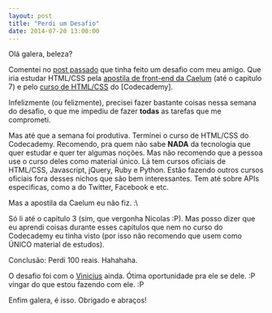 ```yaml
---
layout: post
title: "Perdi um Desafio"
date: 2014-07-20 13:00:00
---
```


Olá galera, beleza?

Comentei no [post
passado](http://nicolasfrancax.github.io/2014/07/10/como-estou-mentorando-meu-amigo.html) que tinha feito um desafio com meu amigo.
Que iria estudar HTML/CSS pela [apostila de front-end da
Caelum](https://www.caelum.com.br/apostila-html-css-javascript/) (até
o capitulo 7) e pelo [curso de
HTML/CSS](http://www.codecademy.com/pt/tracks/web) do [Codecademy].

Infelizmente (ou felizmente), precisei fazer bastante coisas nessa
semana do desafio, o que me impediu de fazer **todas** as tarefas que me
comprometi.

Mas até que a semana foi produtiva. Terminei o curso de HTML/CSS do
Codecademy. Recomendo, pra quem não sabe **NADA** da tecnologia que quer
estudar e quer ter algumas noções. Mas não recomendo que a pessoa use o
curso deles como material único. Lá tem cursos oficiais de HTML/CSS, Javascript,
jQuery, Ruby e Python. Estão fazendo outros cursos oficiais fora desses
nichos que são bem interessantes. Tem até sobre APIs especificas, como a
do Twitter, Facebook e etc.

Mas a apostila da Caelum eu não fiz. :\

Só li até o capitulo 3 (sim, que vergonha Nicolas :P). Mas posso dizer
que eu aprendi coisas durante esses capitulos que nem no curso do
Codecademy eu tinha visto (por isso não recomendo que usem como ÚNICO
material de estudos).

Conclusão: Perdi 100 reais. Hahahaha.

O desafio foi com o [Vinicius](http://viniciusbaptista.github.io/) ainda. Ótima oportunidade pra ele se
dele. :P
vingar do que estou fazendo com ele. :P


Enfim galera, é isso.
Obrigado e abraços!
